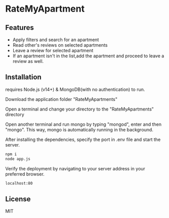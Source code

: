 # RateMyApartment

## Features

- Apply filters and search for an apartment
- Read other's reviews on selected apartments
- Leave a review for selected apartment
- If an apartment isn't in the list,add the apartment and proceed to leave a review as well.

## Installation

requires Node.js (v14+) & MongoDB(with no authentication) to run.

Download the application folder "RateMyApartments"

Open a terminal and change your directory to the "RateMyApartments" directory

Open another terminal and run mongo by typing "mongod", enter and then "mongo". This way, mongo is automatically running in the background.



After installing the dependencies, specify the port in .env file and start the server.

```sh
npm i
node app.js
```


Verify the deployment by navigating to your server address in
your preferred browser.

```sh
localhost:80
```

## License

MIT
